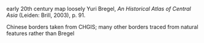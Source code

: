 early 20th century map loosely Yuri Bregel, *An Historical Atlas of Central Asia* (Leiden: Brill, 2003), p. 91.

Chinese borders taken from CHGIS; many other borders traced from natural features rather than Bregel